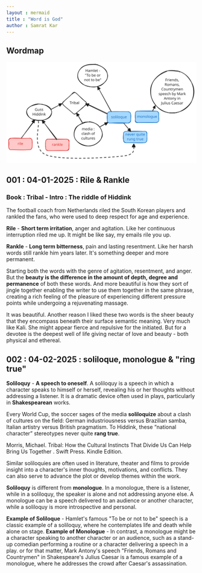 ```yaml
---
layout : mermaid
title : "Word is God"
author : Samrat Kar
---
```

## Wordmap
![](/images/wordisgod/wordisgod.excalidraw.svg)

## 001 : 04-01-2025 : Rile & Rankle

### Book : Tribal - Intro : The riddle of Hiddink
The football coach from Netherlands riled the South Korean players and rankled the fans, who were used to deep respect for age and experience. 

**Rile** - **Short term irritation**, anger and agitation. Like her continuous interruption riled me up. It might be like say, my emails rile you up. 

**Rankle** - **Long term bitterness**, pain and lasting resentment. Like her harsh words still rankle him years later. It's something deeper and more permanent. 

Starting both the words with the genre of agitation, resentment, and anger. But the **beauty is the difference in the amount of depth, degree and permanence** of both these words. And more beautiful is how they sort of jingle together enabling the writer to use them together in the same phrase, creating a rich feeling of the pleasure of experiencing different pressure points while undergoing a rejuvenating massage. 

It was beautiful. Another reason I liked these two words is the sheer beauty that they encompass beneath their surface semantic meaning. Very much like Kali. She might appear fierce and repulsive for the initiated. But for a devotee is the deepest well of life giving nectar of love and beauty - both physical and ethereal. 

## 002 : 04-02-2025 : soliloque, monologue & "ring true"

**Soliloquy** - **A speech to oneself**. A soliloquy is a speech in which a character speaks to himself or herself, revealing his or her thoughts without addressing a listener. It is a dramatic device often used in plays, particularly in **Shakespearean** works.

Every World Cup, the soccer sages of the media **soliloquize** about a clash of cultures on the field: German industriousness versus Brazilian samba, Italian artistry versus British pragmatism. To Hiddink, these “national character” stereotypes never quite **rang true**.

Morris, Michael. Tribal: How the Cultural Instincts That Divide Us Can Help Bring Us Together . Swift Press. Kindle Edition.

Similar soliloquies are often used in literature, theater and films to provide insight into a character's inner thoughts, motivations, and conflicts. They can also serve to advance the plot or develop themes within the work. 

**Soliloquy** is different from **monologue**. In a monologue, there is a listener, while in a soliloquy, the speaker is alone and not addressing anyone else. A monologue can be a speech delivered to an audience or another character, while a soliloquy is more introspective and personal. 

**Example of Soliloque** - Hamlet's famous "To be or not to be" speech is a classic example of a soliloquy, where he contemplates life and death while alone on stage.
**Example of Monologue** - In contrast, a monologue might be a character speaking to another character or an audience, such as a stand-up comedian performing a routine or a character delivering a speech in a play. or for that matter, Mark Antony's speech "Friends, Romans and Countrymen" in Shakespeare's Julius Caesar is a famous example of a monologue, where he addresses the crowd after Caesar's assassination.
